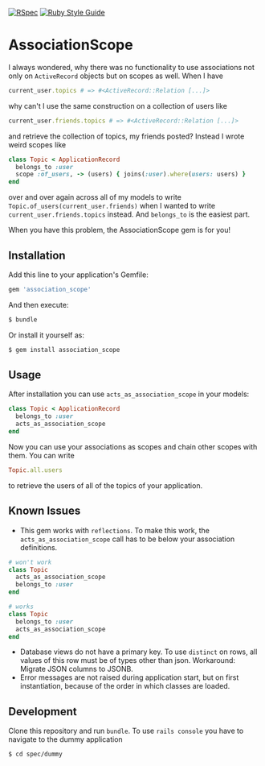 [![RSpec](https://github.com/datae95/association_scope/actions/workflows/rspec.yml/badge.svg)](https://github.com/datae95/association_scope/actions/workflows/rspec.yml)
[![Ruby Style Guide](https://img.shields.io/badge/code_style-standard-brightgreen.svg)](https://github.com/testdouble/standard)

# AssociationScope
I always wondered, why there was no functionality to use associations not only on `ActiveRecord` objects but on scopes as well.
When I have
```ruby
current_user.topics # => #<ActiveRecord::Relation [...]>
```
why can't I use the same construction on a collection of users like
```ruby
current_user.friends.topics # => #<ActiveRecord::Relation [...]>
```
and retrieve the collection of topics, my friends posted?
Instead I wrote weird scopes like
```ruby
class Topic < ApplicationRecord
  belongs_to :user
  scope :of_users, -> (users) { joins(:user).where(users: users) }
end
```
over and over again across all of my models to write `Topic.of_users(current_user.friends)` when I wanted to write `current_user.friends.topics` instead.
And `belongs_to` is the easiest part.

When you have this problem, the AssociationScope gem is for you!


## Installation
Add this line to your application's Gemfile:

```ruby
gem 'association_scope'
```

And then execute:
```bash
$ bundle
```

Or install it yourself as:
```bash
$ gem install association_scope
```

## Usage
After installation you can use `acts_as_association_scope` in your models:
```ruby
class Topic < ApplicationRecord
  belongs_to :user
  acts_as_association_scope
end
```
Now you can use your associations as scopes and chain other scopes with them.
You can write
```ruby
Topic.all.users
```
to retrieve the users of all of the topics of your application.

## Known Issues
* This gem works with `reflections`.
To make this work, the `acts_as_association_scope` call has to be below your association definitions.
```ruby
# won't work
class Topic
  acts_as_association_scope
  belongs_to :user
end

# works
class Topic
  belongs_to :user
  acts_as_association_scope
end
```
* Database views do not have a primary key.
To use `distinct` on rows, all values of this row must be of types other than json.
Workaround: Migrate JSON columns to JSONB.
* Error messages are not raised during application start, but on first instantiation, because of the order in which classes are loaded.

## Development
Clone this repository and run `bundle`.
To use `rails console` you have to navigate to the dummy application 
```bash
$ cd spec/dummy
```
